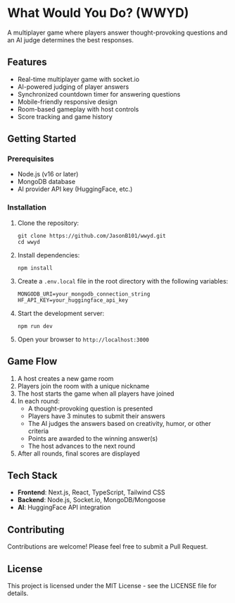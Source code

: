 # What Would You Do? (WWYD)

A multiplayer game where players answer thought-provoking questions and an AI judge determines the best responses.

## Features

- Real-time multiplayer game with socket.io
- AI-powered judging of player answers
- Synchronized countdown timer for answering questions
- Mobile-friendly responsive design
- Room-based gameplay with host controls
- Score tracking and game history

## Getting Started

### Prerequisites

- Node.js (v16 or later)
- MongoDB database
- AI provider API key (HuggingFace, etc.)

### Installation

1. Clone the repository:
   ```
   git clone https://github.com/JasonB101/wwyd.git
   cd wwyd
   ```

2. Install dependencies:
   ```
   npm install
   ```

3. Create a `.env.local` file in the root directory with the following variables:
   ```
   MONGODB_URI=your_mongodb_connection_string
   HF_API_KEY=your_huggingface_api_key
   ```

4. Start the development server:
   ```
   npm run dev
   ```

5. Open your browser to `http://localhost:3000`

## Game Flow

1. A host creates a new game room
2. Players join the room with a unique nickname
3. The host starts the game when all players have joined
4. In each round:
   - A thought-provoking question is presented
   - Players have 3 minutes to submit their answers
   - The AI judges the answers based on creativity, humor, or other criteria
   - Points are awarded to the winning answer(s)
   - The host advances to the next round
5. After all rounds, final scores are displayed

## Tech Stack

- **Frontend**: Next.js, React, TypeScript, Tailwind CSS
- **Backend**: Node.js, Socket.io, MongoDB/Mongoose
- **AI**: HuggingFace API integration

## Contributing

Contributions are welcome! Please feel free to submit a Pull Request.

## License

This project is licensed under the MIT License - see the LICENSE file for details.
